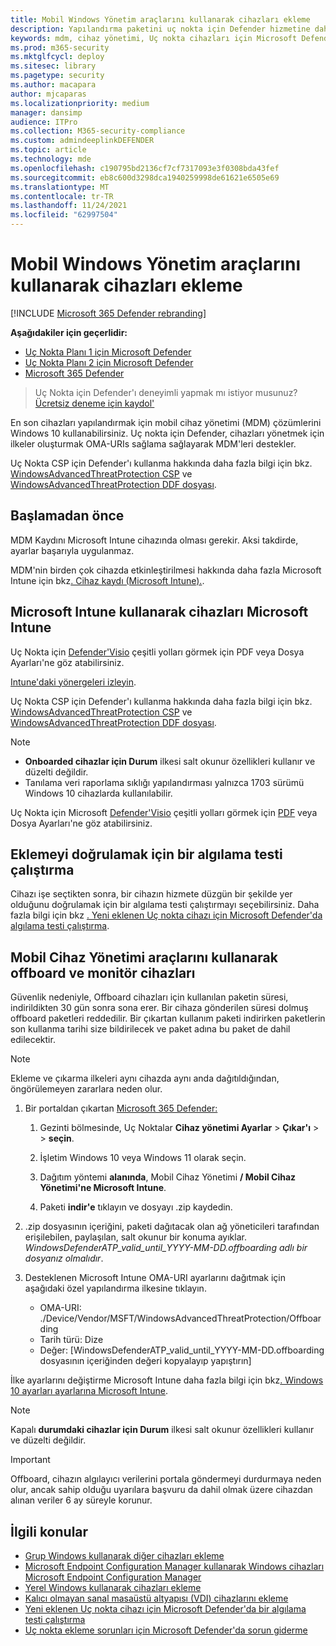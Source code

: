 ```yaml
---
title: Mobil Windows Yönetim araçlarını kullanarak cihazları ekleme
description: Yapılandırma paketini uç nokta için Defender hizmetine dahil etmek üzere cihazlara dağıtmak üzere Mobil Cihaz Yönetimi araçlarını kullanın.
keywords: mdm, cihaz yönetimi, Uç nokta cihazları için Microsoft Defender ekleme, mdm kullanan cihazları ekleme
ms.prod: m365-security
ms.mktglfcycl: deploy
ms.sitesec: library
ms.pagetype: security
ms.author: macapara
author: mjcaparas
ms.localizationpriority: medium
manager: dansimp
audience: ITPro
ms.collection: M365-security-compliance
ms.custom: admindeeplinkDEFENDER
ms.topic: article
ms.technology: mde
ms.openlocfilehash: c190795bd2136cf7cf7317093e3f0308bda43fef
ms.sourcegitcommit: eb8c600d3298dca1940259998de61621e6505e69
ms.translationtype: MT
ms.contentlocale: tr-TR
ms.lasthandoff: 11/24/2021
ms.locfileid: "62997504"
---
```

# <a name="onboard-windows-devices-using-mobile-device-management-tools"></a>Mobil Windows Yönetim araçlarını kullanarak cihazları ekleme

[!INCLUDE [Microsoft 365 Defender rebranding](../../includes/microsoft-defender.md)]

**Aşağıdakiler için geçerlidir:**
- [Uç Nokta Planı 1 için Microsoft Defender](https://go.microsoft.com/fwlink/p/?linkid=2154037)
- [Uç Nokta Planı 2 için Microsoft Defender](https://go.microsoft.com/fwlink/p/?linkid=2154037)
- [Microsoft 365 Defender](https://go.microsoft.com/fwlink/?linkid=2118804)

> Uç Nokta için Defender'ı deneyimli yapmak mı istiyor musunuz? [Ücretsiz deneme için kaydol'](https://signup.microsoft.com/create-account/signup?products=7f379fee-c4f9-4278-b0a1-e4c8c2fcdf7e&ru=https://aka.ms/MDEp2OpenTrial?ocid=docs-wdatp-configureendpointsmdm-abovefoldlink)

En son cihazları yapılandırmak için mobil cihaz yönetimi (MDM) çözümlerini Windows 10 kullanabilirsiniz. Uç nokta için Defender, cihazları yönetmek için ilkeler oluşturmak OMA-URIs sağlama sağlayarak MDM'leri destekler.


Uç Nokta CSP için Defender'ı kullanma hakkında daha fazla bilgi için bkz. [WindowsAdvancedThreatProtection CSP](https://msdn.microsoft.com/library/windows/hardware/mt723296(v=vs.85).aspx) ve [WindowsAdvancedThreatProtection DDF dosyası](https://msdn.microsoft.com/library/windows/hardware/mt723297(v=vs.85).aspx).

## <a name="before-you-begin"></a>Başlamadan önce

MDM Kaydını Microsoft Intune cihazında olması gerekir. Aksi takdirde, ayarlar başarıyla uygulanmaz.

MDM'nin birden çok cihazda etkinleştirilmesi hakkında daha fazla Microsoft Intune için bkz[. Cihaz kaydı (Microsoft Intune).](/mem/intune/enrollment/device-enrollment).

## <a name="onboard-devices-using-microsoft-intune"></a>Microsoft Intune kullanarak cihazları Microsoft Intune

Uç Nokta için [Defender'Visio](https://download.microsoft.com/download/5/6/0/5609001f-b8ae-412f-89eb-643976f6b79c/mde-deployment-strategy.pdf) çeşitli yolları görmek için PDF veya Dosya Ayarları'ne göz atabilirsiniz.[](https://download.microsoft.com/download/5/6/0/5609001f-b8ae-412f-89eb-643976f6b79c/mde-deployment-strategy.vsdx)

[Intune'daki yönergeleri izleyin](/intune/advanced-threat-protection).

Uç Nokta CSP için Defender'ı kullanma hakkında daha fazla bilgi için bkz. [WindowsAdvancedThreatProtection CSP](https://msdn.microsoft.com/library/windows/hardware/mt723296(v=vs.85).aspx) ve [WindowsAdvancedThreatProtection DDF dosyası](https://msdn.microsoft.com/library/windows/hardware/mt723297(v=vs.85).aspx).

> [!NOTE]
>
> - **Onboarded cihazlar için Durum** ilkesi salt okunur özellikleri kullanır ve düzelti değildir.
> - Tanılama veri raporlama sıklığı yapılandırması yalnızca 1703 sürümü Windows 10 cihazlarda kullanılabilir.


Uç Nokta için Microsoft [Defender'Visio](https://download.microsoft.com/download/5/6/0/5609001f-b8ae-412f-89eb-643976f6b79c/mde-deployment-strategy.vsdx) çeşitli yolları görmek için [PDF](https://download.microsoft.com/download/5/6/0/5609001f-b8ae-412f-89eb-643976f6b79c/mde-deployment-strategy.pdf) veya Dosya Ayarları'ne göz atabilirsiniz.

## <a name="run-a-detection-test-to-verify-onboarding"></a>Eklemeyi doğrulamak için bir algılama testi çalıştırma
Cihazı işe seçtikten sonra, bir cihazın hizmete düzgün bir şekilde yer olduğunu doğrulamak için bir algılama testi çalıştırmayı seçebilirsiniz. Daha fazla bilgi için bkz [. Yeni eklenen Uç nokta cihazı için Microsoft Defender'da algılama testi çalıştırma](run-detection-test.md).


## <a name="offboard-and-monitor-devices-using-mobile-device-management-tools"></a>Mobil Cihaz Yönetimi araçlarını kullanarak offboard ve monitör cihazları

Güvenlik nedeniyle, Offboard cihazları için kullanılan paketin süresi, indirildikten 30 gün sonra sona erer. Bir cihaza gönderilen süresi dolmuş offboard paketleri reddedilir. Bir çıkartan kullanım paketi indirirken paketlerin son kullanma tarihi size bildirilecek ve paket adına bu paket de dahil edilecektir.

> [!NOTE]
> Ekleme ve çıkarma ilkeleri aynı cihazda aynı anda dağıtıldığından, öngörülemeyen zararlara neden olur.

1. Bir portaldan çıkartan <a href="https://go.microsoft.com/fwlink/p/?linkid=2077139" target="_blank">Microsoft 365 Defender:</a>

   1. Gezinti bölmesinde, Uç Noktalar **Cihaz yönetimi Ayarlar** \> **Çıkar'ı** \>  \> **seçin**.

   1. İşletim Windows 10 veya Windows 11 olarak seçin.

   1. Dağıtım yöntemi **alanında**, Mobil Cihaz Yönetimi **/ Mobil Cihaz Yönetimi'ne Microsoft Intune**.

   1. Paketi **indir'e** tıklayın ve dosyayı .zip kaydedin.

2. .zip dosyasının içeriğini, paketi dağıtacak olan ağ yöneticileri tarafından erişilebilen, paylaşılan, salt okunur bir konuma ayıklar. *WindowsDefenderATP_valid_until_YYYY-MM-DD.offboarding adlı bir dosyanız olmalıdır*.

3. Desteklenen Microsoft Intune OMA-URI ayarlarını dağıtmak için aşağıdaki özel yapılandırma ilkesine tıklayın.
   - OMA-URI: ./Device/Vendor/MSFT/WindowsAdvancedThreatProtection/Offboarding
   - Tarih türü: Dize
   - Değer: [WindowsDefenderATP_valid_until_YYYY-MM-DD.offboarding dosyasının içeriğinden değeri kopyalayıp yapıştırın]

İlke ayarlarını değiştirme Microsoft Intune daha fazla bilgi için bkz[. Windows 10 ayarları ayarlarına Microsoft Intune](/mem/intune/configuration/custom-settings-windows-10).

> [!NOTE]
> Kapalı **durumdaki cihazlar için Durum** ilkesi salt okunur özellikleri kullanır ve düzelti değildir.

> [!IMPORTANT]
> Offboard, cihazın algılayıcı verilerini portala göndermeyi durdurmaya neden olur, ancak sahip olduğu uyarılara başvuru da dahil olmak üzere cihazdan alınan veriler 6 ay süreyle korunur.

## <a name="related-topics"></a>İlgili konular
- [Grup Windows kullanarak diğer cihazları ekleme](configure-endpoints-gp.md)
- [Microsoft Endpoint Configuration Manager kullanarak Windows cihazları Microsoft Endpoint Configuration Manager](configure-endpoints-sccm.md)
- [Yerel Windows kullanarak cihazları ekleme](configure-endpoints-script.md)
- [Kalıcı olmayan sanal masaüstü altyapısı (VDI) cihazlarını ekleme](configure-endpoints-vdi.md)
- [Yeni eklenen Uç nokta cihazı için Microsoft Defender'da bir algılama testi çalıştırma](run-detection-test.md)
- [Uç nokta ekleme sorunları için Microsoft Defender'da sorun giderme](troubleshoot-onboarding.md)
